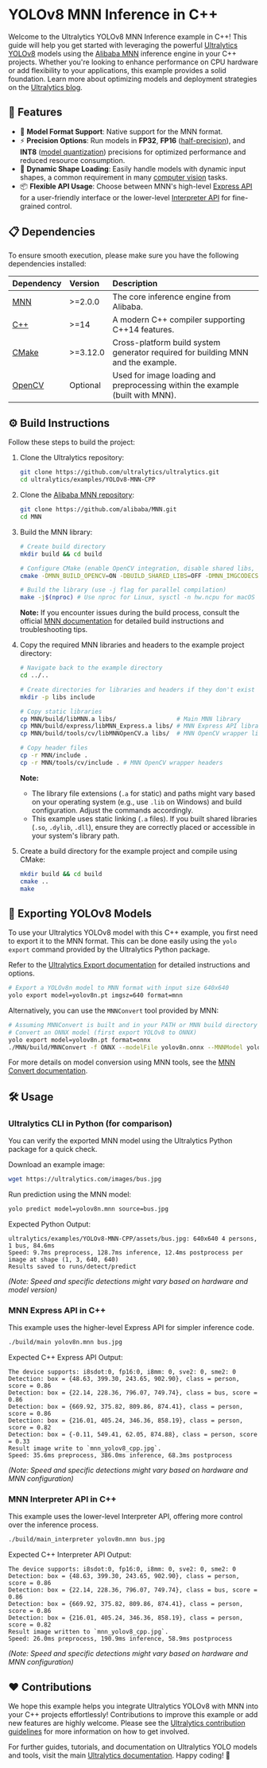 # YOLOv8 MNN Inference in C++

Welcome to the Ultralytics YOLOv8 MNN Inference example in C++! This guide will help you get started with leveraging the powerful [Ultralytics YOLOv8](https://docs.ultralytics.com/models/yolov8/) models using the [Alibaba MNN](https://mnn-docs.readthedocs.io/en/latest/) inference engine in your C++ projects. Whether you're looking to enhance performance on CPU hardware or add flexibility to your applications, this example provides a solid foundation. Learn more about optimizing models and deployment strategies on the [Ultralytics blog](https://www.ultralytics.com/blog).

## 🌟 Features

- 🚀 **Model Format Support**: Native support for the MNN format.
- ⚡ **Precision Options**: Run models in **FP32**, **FP16** ([half-precision](https://www.ultralytics.com/glossary/half-precision)), and **INT8** ([model quantization](https://www.ultralytics.com/glossary/model-quantization)) precisions for optimized performance and reduced resource consumption.
- 🔄 **Dynamic Shape Loading**: Easily handle models with dynamic input shapes, a common requirement in many [computer vision](https://www.ultralytics.com/glossary/computer-vision-cv) tasks.
- 📦 **Flexible API Usage**: Choose between MNN's high-level [Express API](https://github.com/alibaba/MNN) for a user-friendly interface or the lower-level [Interpreter API](https://mnn-docs.readthedocs.io/en/latest/cpp/Interpreter.html) for fine-grained control.

## 📋 Dependencies

To ensure smooth execution, please make sure you have the following dependencies installed:

| Dependency                                        | Version  | Description                                                                      |
| :------------------------------------------------ | :------- | :------------------------------------------------------------------------------- |
| [MNN](https://mnn-docs.readthedocs.io/en/latest/) | >=2.0.0  | The core inference engine from Alibaba.                                          |
| [C++](https://en.cppreference.com/w/)             | >=14     | A modern C++ compiler supporting C++14 features.                                 |
| [CMake](https://cmake.org/documentation/)         | >=3.12.0 | Cross-platform build system generator required for building MNN and the example. |
| [OpenCV](https://opencv.org/)                     | Optional | Used for image loading and preprocessing within the example (built with MNN).    |

## ⚙️ Build Instructions

Follow these steps to build the project:

1.  Clone the Ultralytics repository:

    ```bash
    git clone https://github.com/ultralytics/ultralytics.git
    cd ultralytics/examples/YOLOv8-MNN-CPP
    ```

2.  Clone the [Alibaba MNN repository](https://github.com/alibaba/MNN):

    ```bash
    git clone https://github.com/alibaba/MNN.git
    cd MNN
    ```

3.  Build the MNN library:

    ```bash
    # Create build directory
    mkdir build && cd build

    # Configure CMake (enable OpenCV integration, disable shared libs, enable image codecs)
    cmake -DMNN_BUILD_OPENCV=ON -DBUILD_SHARED_LIBS=OFF -DMNN_IMGCODECS=ON ..

    # Build the library (use -j flag for parallel compilation)
    make -j$(nproc) # Use nproc for Linux, sysctl -n hw.ncpu for macOS
    ```

    **Note:** If you encounter issues during the build process, consult the official [MNN documentation](https://mnn-docs.readthedocs.io/en/latest/) for detailed build instructions and troubleshooting tips.

4.  Copy the required MNN libraries and headers to the example project directory:

    ```bash
    # Navigate back to the example directory
    cd ../..

    # Create directories for libraries and headers if they don't exist
    mkdir -p libs include

    # Copy static libraries
    cp MNN/build/libMNN.a libs/                 # Main MNN library
    cp MNN/build/express/libMNN_Express.a libs/ # MNN Express API library
    cp MNN/build/tools/cv/libMNNOpenCV.a libs/  # MNN OpenCV wrapper library

    # Copy header files
    cp -r MNN/include .
    cp -r MNN/tools/cv/include . # MNN OpenCV wrapper headers
    ```

    **Note:**

    - The library file extensions (`.a` for static) and paths might vary based on your operating system (e.g., use `.lib` on Windows) and build configuration. Adjust the commands accordingly.
    - This example uses static linking (`.a` files). If you built shared libraries (`.so`, `.dylib`, `.dll`), ensure they are correctly placed or accessible in your system's library path.

5.  Create a build directory for the example project and compile using CMake:
    ```bash
    mkdir build && cd build
    cmake ..
    make
    ```

## 🔄 Exporting YOLOv8 Models

To use your Ultralytics YOLOv8 model with this C++ example, you first need to export it to the MNN format. This can be done easily using the `yolo export` command provided by the Ultralytics Python package.

Refer to the [Ultralytics Export documentation](https://docs.ultralytics.com/modes/export/) for detailed instructions and options.

```bash
# Export a YOLOv8n model to MNN format with input size 640x640
yolo export model=yolov8n.pt imgsz=640 format=mnn
```

Alternatively, you can use the `MNNConvert` tool provided by MNN:

```bash
# Assuming MNNConvert is built and in your PATH or MNN build directory
# Convert an ONNX model (first export YOLOv8 to ONNX)
yolo export model=yolov8n.pt format=onnx
./MNN/build/MNNConvert -f ONNX --modelFile yolov8n.onnx --MNNModel yolov8n.mnn --bizCode biz
```

For more details on model conversion using MNN tools, see the [MNN Convert documentation](https://mnn-docs.readthedocs.io/en/latest/tools/convert.html).

## 🛠️ Usage

### Ultralytics CLI in Python (for comparison)

You can verify the exported MNN model using the Ultralytics Python package for a quick check.

Download an example image:

```bash
wget https://ultralytics.com/images/bus.jpg
```

Run prediction using the MNN model:

```bash
yolo predict model=yolov8n.mnn source=bus.jpg
```

Expected Python Output:

```
ultralytics/examples/YOLOv8-MNN-CPP/assets/bus.jpg: 640x640 4 persons, 1 bus, 84.6ms
Speed: 9.7ms preprocess, 128.7ms inference, 12.4ms postprocess per image at shape (1, 3, 640, 640)
Results saved to runs/detect/predict
```

_(Note: Speed and specific detections might vary based on hardware and model version)_

### MNN Express API in C++

This example uses the higher-level Express API for simpler inference code.

```bash
./build/main yolov8n.mnn bus.jpg
```

Expected C++ Express API Output:

```
The device supports: i8sdot:0, fp16:0, i8mm: 0, sve2: 0, sme2: 0
Detection: box = {48.63, 399.30, 243.65, 902.90}, class = person, score = 0.86
Detection: box = {22.14, 228.36, 796.07, 749.74}, class = bus, score = 0.86
Detection: box = {669.92, 375.82, 809.86, 874.41}, class = person, score = 0.86
Detection: box = {216.01, 405.24, 346.36, 858.19}, class = person, score = 0.82
Detection: box = {-0.11, 549.41, 62.05, 874.88}, class = person, score = 0.33
Result image write to `mnn_yolov8_cpp.jpg`.
Speed: 35.6ms preprocess, 386.0ms inference, 68.3ms postprocess
```

_(Note: Speed and specific detections might vary based on hardware and MNN configuration)_

### MNN Interpreter API in C++

This example uses the lower-level Interpreter API, offering more control over the inference process.

```bash
./build/main_interpreter yolov8n.mnn bus.jpg
```

Expected C++ Interpreter API Output:

```
The device supports: i8sdot:0, fp16:0, i8mm: 0, sve2: 0, sme2: 0
Detection: box = {48.63, 399.30, 243.65, 902.90}, class = person, score = 0.86
Detection: box = {22.14, 228.36, 796.07, 749.74}, class = bus, score = 0.86
Detection: box = {669.92, 375.82, 809.86, 874.41}, class = person, score = 0.86
Detection: box = {216.01, 405.24, 346.36, 858.19}, class = person, score = 0.82
Result image written to `mnn_yolov8_cpp.jpg`.
Speed: 26.0ms preprocess, 190.9ms inference, 58.9ms postprocess
```

_(Note: Speed and specific detections might vary based on hardware and MNN configuration)_

## ❤️ Contributions

We hope this example helps you integrate Ultralytics YOLOv8 with MNN into your C++ projects effortlessly! Contributions to improve this example or add new features are highly welcome. Please see the [Ultralytics contribution guidelines](https://docs.ultralytics.com/help/contributing/) for more information on how to get involved.

For further guides, tutorials, and documentation on Ultralytics YOLO models and tools, visit the main [Ultralytics documentation](https://docs.ultralytics.com/). Happy coding! 🚀
